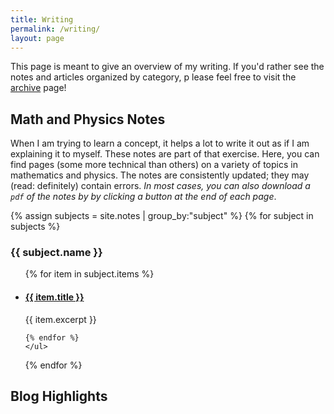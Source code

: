```yaml
---
title: Writing
permalink: /writing/
layout: page
---
```

This page is meant to give an overview of my writing.  If you'd rather see the notes and articles organized by category, p lease feel free to visit the [archive](/archive) page!


## Math and Physics Notes

When I am trying to learn a concept, it helps a lot to write it out as if I am explaining it to myself.  These notes are part of that exercise.  Here, you can find pages (some more technical than others) on a variety of topics in mathematics and physics. The notes are consistently updated; they may (read: definitely) contain errors. *In most cases, you can also download a `pdf` of the notes by by clicking a button at the end of each page*.

<div>
{% assign subjects = site.notes | group_by:"subject" %}
{% for subject in subjects %}
    <h3>{{ subject.name }}</h3>
    <ul>
    {% for item in subject.items %}
    <li> <a href="{{ item.url }}"><h4>{{ item.title }}</h4></a>
    {{ item.excerpt }}
    </li>

    {% endfor %}
    </ul>
{% endfor %}
</div>


## Blog Highlights
